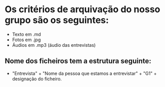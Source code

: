 # Os critérios de arquivação do nosso grupo são os seguintes:
- Texto em .md
- Fotos em .jpg
- Áudios em .mp3 (áudio das entrevistas)
## Nome dos ficheiros tem a estrutura seguinte:
- "Entrevista" + "Nome da pessoa que estamos a entrevistar" + "G1" + designação do ficheiro.

